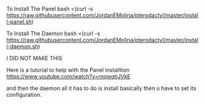 
To Install The Panel
bash <(curl -s https://raw.githubusercontent.com/JordanEMolina/pterodactyl/master/install-panel.sh)

To Install The Daemon
bash <(curl -s https://raw.githubusercontent.com/JordanEMolina/pterodactyl/master/install-daemon.sh)


I DID NOT MAKE THIS

Here is a tutorial to help with the Panel installtion
https://www.youtube.com/watch?v=rnqwqtjJVkE

and then the daemon all it has to do is install basically then u have to set its configuration.
